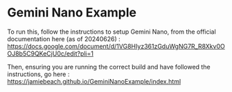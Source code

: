 # Gemini Nano Example

To run this, follow the instructions to setup Gemini Nano, from the official documentation here (as of 20240626) : https://docs.google.com/document/d/1VG8HIyz361zGduWgNG7R_R8Xkv0OOJ8b5C9QKeCjU0c/edit?pli=1

Then, ensuring you are running the correct build and have followed the instructions, go here : https://jamiebeach.github.io/GeminiNanoExample/index.html
